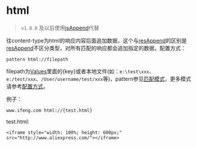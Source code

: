 # html
> `v1.8.0` 及以后使用[jsAppend](./jsAppend.html)代替

往content-type为html的响应内容后面追加数据，这个与[resAppend](resAppend.html)的区别是[resAppend](resAppend.html)不区分类型，对所有匹配的响应都会追加指定的数据，配置方式：

	pattern html://filepath

filepath为[Values](http://local.whistlejs.com/#values)里面的{key}或者本地文件(如：`e:\test\xxx`、`e:/test/xxx`、`/User/username/test/xxx`等)，pattern参见[匹配模式](../pattern.html)，更多模式请参考[配置方式](../mode.html)。

例子：

	www.ifeng.com html://{test.html}

test.html:

	<iframe style="width: 100%; height: 600px;" src="http://www.aliexpress.com/"></iframe>
